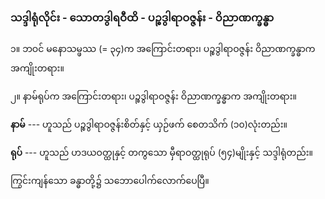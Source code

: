 ### သဒ္ဒါရုံလိုင်း - သောတဒွါရဝီထိ - ပဉ္စဒွါရာဝဇ္ဇန်း - ဝိညာဏက္ခန္ဓာ

၁။ ဘဝင် မနောသမ္ဖဿ (= ၃၄)က အကြောင်းတရား၊ ပဉ္စဒွါရာဝဇ္ဇန်း ဝိညာဏက္ခန္ဓာက အကျိုးတရား။

၂။ နာမ်ရုပ်က အကြောင်းတရား၊ ပဉ္စဒွါရာဝဇ္ဇန်း ဝိညာဏက္ခန္ဓာက အကျိုးတရား။

**နာမ်** --- ဟူသည် ပဉ္စဒွါရာဝဇ္ဇန်းစိတ်နှင့် ယှဉ်ဖက် စေတသိက် (၁၀)လုံးတည်း။

**ရုပ်** --- ဟူသည် ဟဒယဝတ္ထုနှင့် တကွသော မှီရာဝတ္ထုရုပ် (၅၄)မျိုးနှင့် သဒ္ဒါရုံတည်း။

ကြွင်းကျန်သော ခန္ဓာတို့၌ သဘောပေါက်လောက်ပေပြီ။
